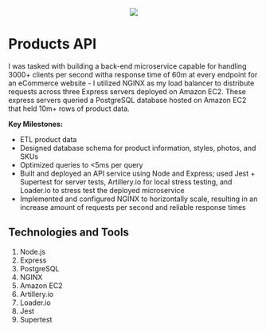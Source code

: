<p align="center">
  <img src="https://i.gyazo.com/6c03dccce176dcb79f35926f204363f8.png" />
</p>

# Products API
I was tasked with building a back-end microservice capable for handling 3000+ clients per second witha response time of 60m at every endpoint for an eCommerce website - I utilized NGINX as my load balancer to distribute requests across three Express servers deployed on Amazon EC2. These express servers queried a PostgreSQL database hosted on Amazon EC2 that held 10m+ rows of product data.

**Key Milestones:**
- ETL product data
- Designed database schema for product information, styles, photos, and SKUs
- Optimized queries to <5ms per query
- Built and deployed an API service using Node and Express; used Jest + Supertest for server tests, Artillery.io for local stress testing, and Loader.io to stress test the deployed microservice
- Implemented and configured NGINX to horizontally scale, resulting in an increase amount of requests per second and reliable response times

## Technologies and Tools
1. Node.js
2. Express
3. PostgreSQL
4. NGINX
5. Amazon EC2 
6. Artillery.io
7. Loader.io
8. Jest
9. Supertest
